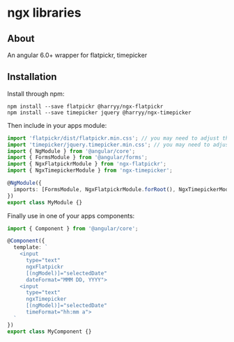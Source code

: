 # ngx libraries

## About

An angular 6.0+ wrapper for flatpickr, timepicker

## Installation

Install through npm:

```
npm install --save flatpickr @harryy/ngx-flatpickr
npm install --save timepicker jquery @harryy/ngx-timepicker
```

Then include in your apps module:

```typescript
import 'flatpickr/dist/flatpickr.min.css'; // you may need to adjust the css import depending on your build tool
import 'timepicker/jquery.timepicker.min.css'; // you may need to adjust the css import depending on your build tool
import { NgModule } from '@angular/core';
import { FormsModule } from '@angular/forms';
import { NgxFlatpickrModule } from 'ngx-flatpickr';
import { NgxTimepickerModule } from 'ngx-timepicker';

@NgModule({
  imports: [FormsModule, NgxFlatpickrModule.forRoot(), NgxTimepickerModule.forRoot()]
})
export class MyModule {}
```

Finally use in one of your apps components:

```typescript
import { Component } from '@angular/core';

@Component({
  template: `
    <input 
      type="text" 
      ngxFlatpickr 
      [(ngModel)]="selectedDate" 
      dateFormat="MMM DD, YYYY">
    <input 
      type="text" 
      ngxTimepicker 
      [(ngModel)]="selectedDate" 
      timeFormat="hh:mm a">
  `
})
export class MyComponent {}
```
